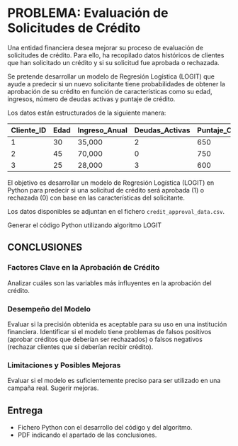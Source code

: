 # PROBLEMA: Evaluación de Solicitudes de Crédito

Una entidad financiera desea mejorar su proceso de evaluación de solicitudes de crédito. Para ello, ha recopilado datos históricos de clientes que han solicitado un crédito y si su solicitud fue aprobada o rechazada.

Se pretende desarrollar un modelo de Regresión Logística (LOGIT) que ayude a predecir si un nuevo solicitante tiene probabilidades de obtener la aprobación de su crédito en función de características como su edad, ingresos, número de deudas activas y puntaje de crédito.

Los datos están estructurados de la siguiente manera:

| Cliente_ID | Edad | Ingreso_Anual | Deudas_Activas | Puntaje_Credito | Aprobado |
|------------|------|---------------|----------------|-----------------|----------|
| 1          | 30   | 35,000        | 2              | 650             | No       |
| 2          | 45   | 70,000        | 0              | 750             | Sí       |
| 3          | 25   | 28,000        | 3              | 600             | No       |

El objetivo es desarrollar un modelo de Regresión Logística (LOGIT) en Python para predecir si una solicitud de crédito será aprobada (1) o rechazada (0) con base en las características del solicitante.

Los datos disponibles se adjuntan en el fichero `credit_approval_data.csv`.

Generar el código Python utilizando algoritmo LOGIT

## CONCLUSIONES

### Factores Clave en la Aprobación de Crédito
Analizar cuáles son las variables más influyentes en la aprobación del crédito.

### Desempeño del Modelo
Evaluar si la precisión obtenida es aceptable para su uso en una institución financiera.
Identificar si el modelo tiene problemas de falsos positivos (aprobar créditos que deberían ser rechazados) o falsos negativos (rechazar clientes que sí deberían recibir crédito).

### Limitaciones y Posibles Mejoras
Evaluar si el modelo es suficientemente preciso para ser utilizado en una campaña real. Sugerir mejoras.

## Entrega
- Fichero Python con el desarrollo del código y del algoritmo.
- PDF indicando el apartado de las conclusiones.
